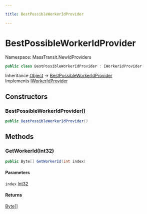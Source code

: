 ```yaml
---

title: BestPossibleWorkerIdProvider

---
```


# BestPossibleWorkerIdProvider

Namespace: MassTransit.NewIdProviders

```csharp
public class BestPossibleWorkerIdProvider : IWorkerIdProvider
```

Inheritance [Object](https://learn.microsoft.com/en-us/dotnet/api/system.object) → [BestPossibleWorkerIdProvider](../masstransit-newidproviders/bestpossibleworkeridprovider)<br/>
Implements [IWorkerIdProvider](../masstransit/iworkeridprovider)

## Constructors

### **BestPossibleWorkerIdProvider()**

```csharp
public BestPossibleWorkerIdProvider()
```

## Methods

### **GetWorkerId(Int32)**

```csharp
public Byte[] GetWorkerId(int index)
```

#### Parameters

`index` [Int32](https://learn.microsoft.com/en-us/dotnet/api/system.int32)<br/>

#### Returns

[Byte[]](https://learn.microsoft.com/en-us/dotnet/api/system.byte)<br/>
